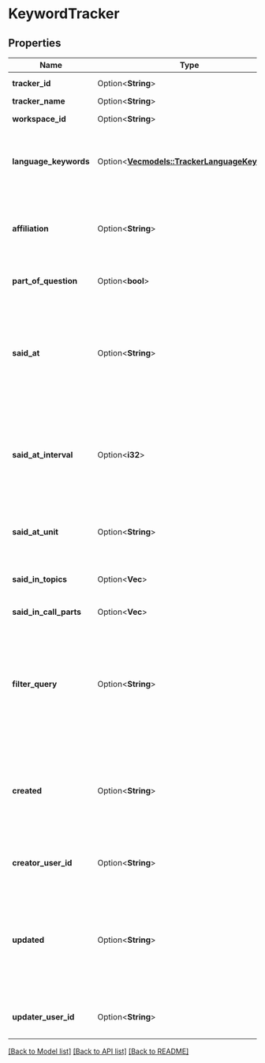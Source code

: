 # KeywordTracker

## Properties

Name | Type | Description | Notes
------------ | ------------- | ------------- | -------------
**tracker_id** | Option<**String**> | The unique identifier of the tracker. | [optional]
**tracker_name** | Option<**String**> | The name of the tracker. | [optional]
**workspace_id** | Option<**String**> | The id of the workspace the tracker is in. | [optional]
**language_keywords** | Option<[**Vec<models::TrackerLanguageKeyword>**](TrackerLanguageKeyword.md)> | The words and phrases defined for the tracker. Each languagueKeywords object contains the words and phrases defined in the specified language. | [optional]
**affiliation** | Option<**String**> | Sets whether to track the keywords when said by people affiliated to a specific company. Options are: \"Anyone\", \"Company\", \"NonCompany\". | [optional]
**part_of_question** | Option<**bool**> | When true, only looks for the keywords when they are part of a question. | [optional]
**said_at** | Option<**String**> | Sets whether the words and phrases are tracked at the beginning, end or anytime in a call. Options are: \"Anytime\", \"First\", or \"Last\". For “First” and “Last” see the saidAtInterval and saidAtUnit fields to see how long to track the keywords for. | [optional]
**said_at_interval** | Option<**i32**> | Sets the period of time to check if the words or phrases came up in the call (according to the saidAt setting). This can be either minutes or percent depending on the value in the saidAtUnit parameter. | [optional]
**said_at_unit** | Option<**String**> | Sets whether the time to look for keywords is in minutes or a percentage of the call duration (according to the saidAt setting). | [optional]
**said_in_topics** | Option<**Vec<String>**> | Sets the topics in the call the tracker terms should be picked up in. | [optional]
**said_in_call_parts** | Option<**Vec<String>**> | Sets the parts of the call to look for the keyword trackers in. | [optional]
**filter_query** | Option<**String**> | A filter that defines which calls to include when searching for the keyword tracker. The filter is in JSON and is in the URL of the search page. Example: a filter for all outbound calls { \"type\": \"And\", \"filters\": [ { \"type\": \"CallDirection\", \"terms\": [\"OUTBOUND\"] } ] } | [optional]
**created** | Option<**String**> | Sets the date and time the tracker was created, in the ISO-8601 format, for example: '2024-01-17T16:20:05-03:00' or '2016-02-16T03:57:04.834+05:30' or '2020-11-20T21:30:07.233692Z', where Z stands for UTC. | [optional]
**creator_user_id** | Option<**String**> | The Id of the team member who created the tracker. Null when the tracker is built-in. | [optional]
**updated** | Option<**String**> | The date and time the tracker settings were last updated, in the ISO-8601 format, for example: '2024-01-17T16:20:05-03:00' or '2016-02-16T03:57:04.834+05:30' or '2020-11-20T21:30:07.233692Z', where Z stands for UTC. | [optional]
**updater_user_id** | Option<**String**> | The Id of the team member who updated the tracker. Null when the tracker is built-in. | [optional]

[[Back to Model list]](../README.md#documentation-for-models) [[Back to API list]](../README.md#documentation-for-api-endpoints) [[Back to README]](../README.md)


